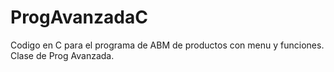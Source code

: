 # ProgAvanzadaC

Codigo en C para el programa de ABM de productos con menu y funciones.
Clase de Prog Avanzada.
